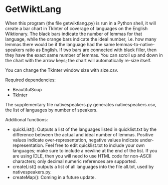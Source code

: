 # GetWiktLang

When this program (the file getwiktlang.py) is run in a Python shell, it will create a bar chart in TkInter of coverage of languages on the English Wiktionary. The black bars indicate the number of lemmas for that language, while the orange bars indicate the ideal number, i.e. how many lemmas there would be if the language had the same lemmas-to-native-speakers ratio as English. If two bars are connected with black filler, then they have the exact same number of lemmas. You can scroll up and down in the chart with the arrow keys; the chart will automatically re-size itself.

You can change the TkInter window size with size.csv.

Required dependencies:
- BeautifulSoup
- TkInter

The supplementary file nativespeakers.py generates nativespeakers.csv, the list of languages by number of speakers.

Additional functions:
- quickList(): Outputs a list of the languages listed in quicklist.txt by the difference between the actual and ideal number of lemmas. Positive values indicate over-representation, negative values indicate under-representation. Feel free to edit quicklist.txt to include your own languages; make sure to include a newline at the end of the list. If you are using IDLE, then you will need to use HTML code for non-ASCII characters; only decimal numeric references are supported.
- createList() outputs a list of all languages into the file all.txt, used by nativespeakers.py.
- createMap(): Coming in a future update.